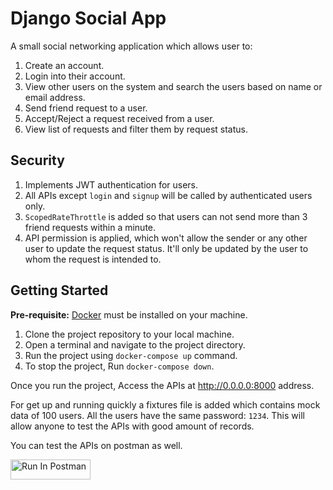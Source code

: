 # Django Social App

A small social networking application which allows user to:

1. Create an account.
2. Login into their account.
3. View other users on the system and search the users based on name or email address.
4. Send friend request to a user.
5. Accept/Reject a request received from a user.
6. View list of requests and filter them by request status.

## Security

1. Implements JWT authentication for users.
2. All APIs except `login` and `signup` will be called by authenticated users only.
3. `ScopedRateThrottle` is added so that users can not send more than 3 friend requests within a minute.
4. API permission is applied, which won't allow the sender or any other user to update the request status. It'll only be updated by the user to whom the request is intended to.

## Getting Started

**Pre-requisite:** [Docker](https://www.docker.com/products/docker-desktop/) must be installed on your machine.

1. Clone the project repository to your local machine.
2. Open a terminal and navigate to the project directory.
3. Run the project using `docker-compose up` command.
4. To stop the project, Run `docker-compose down`.

Once you run the project, Access the APIs at http://0.0.0.0:8000 address.

For get up and running quickly a fixtures file is added which contains mock data of 100 users. All the users have the same password: `1234`. This will allow anyone to test the APIs with good amount of records.

You can test the APIs on postman as well.

[<img src="https://run.pstmn.io/button.svg" alt="Run In Postman" style="width: 128px; height: 32px;">](https://app.getpostman.com/run-collection/17396704-a24032fe-e59c-40a2-8019-b1df3d90e576?action=collection%2Ffork&source=rip_markdown&collection-url=entityId%3D17396704-a24032fe-e59c-40a2-8019-b1df3d90e576%26entityType%3Dcollection%26workspaceId%3D392b781a-05ab-415b-9eb8-456aca6f3129)
